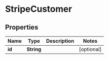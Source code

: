 

# StripeCustomer


## Properties

| Name | Type | Description | Notes |
|------------ | ------------- | ------------- | -------------|
|**id** | **String** |  |  [optional] |



